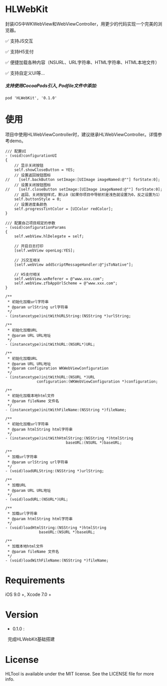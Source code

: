 # HLWebKit

封装iOS中WKWebView和WebViewController，用更少的代码实现一个完美的浏览器。

✅  支持JS交互

✅  支持H5支付

✅  便捷加载各种内容（NSURL、URL字符串、HTML字符串、HTML本地文件）

✅  支持自定义UI等...

##### 支持使用CocoaPods引入, Podfile文件中添加:

```objc
pod 'HLWebKit', '0.1.0'
```

# 使用

项目中使用HLWebViewController时，建议继承HLWebViewController。详情参考demo。

```objc
/// 配置UI
- (void)configurationUI
{
    // 显示关闭按钮
    self.showCloseButton = YES;
    // 设置返回按钮图标
//    [self.backButton setImage:[UIImage imageNamed:@""] forState:0];
    // 设置关闭按钮图标
//    [self.closeButton setImage:[UIImage imageNamed:@""] forState:0];
    // 返回、关闭按钮样式，默认0（如果你项目中导航栏是浅色就设置为0，反之设置为1）
    self.buttonStyle = 0;
    // 设置进度条颜色
    self.progressTintColor = [UIColor redColor];
}
```

```objc
/// 配置自己项目规定的参数
- (void)configurationParams
{
    self.webView.hlDelegate = self;
    
    // 开启日志打印
    [self.webView openLog:YES];
    
    // JS交互相关
    [self.webView addScriptMessageHandler:@"jsToNative"];
    
    // H5支付相关
    self.webView.wxReferer = @"www.xxx.com";
    self.webView.zfbAppUrlScheme = @"www.xxx.com";
}
```

```objc
/**
 * 初始化加载url字符串
 * @param urlString url字符串
 */
- (instancetype)initWithURLString:(NSString *)urlString;

/**
 * 初始化加载URL
 * @param URL URL地址
 */
- (instancetype)initWithURL:(NSURL*)URL;

/**
 * 初始化加载URL
 * @param URL URL地址
 * @param configuration WKWebViewConfiguration
 */
- (instancetype)initWithURL:(NSURL *)URL
              configuration:(WKWebViewConfiguration *)configuration;

/**
 * 初始化加载本地html文件
 * @param fileName 文件名
 */
- (instancetype)initWithFileName:(NSString *)fileName;

/**
 * 初始化加载url字符串
 * @param htmlString html字符串
 */
- (instancetype)initWithHtmlString:(NSString *)htmlString 
                           baseURL:(NSURL *)baseURL;

/**
 * 加载url字符串
 * @param urlString url字符串
 */
- (void)loadURLString:(NSString *)urlString;

/**
 * 加载URL
 * @param URL URL地址
 */
- (void)loadURL:(NSURL*)URL;

/**
 * 加载url字符串
 * @param htmlString html字符串
 */
- (void)loadHtmlString:(NSString *)htmlString 
               baseURL:(NSURL *)baseURL;

/**
 * 加载本地html文件
 * @param fileName 文件名
 */
- (void)loadWithFileName:(NSString *)fileName;
```

# Requirements

iOS 9.0 +, Xcode 7.0 +



# Version

* 0.1.0 :

  完成HLWebKit基础搭建

# License

HLTool is available under the MIT license. See the LICENSE file for more info.